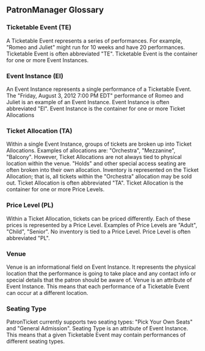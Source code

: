 ## PatronManager Glossary


### Ticketable Event (TE)
A Ticketable Event represents a series of performances. For example, "Romeo and Juliet" might run for 10 weeks and have 20 performances. Ticketable Event is often abbreviated "TE". Ticketable Event is the container for one or more Event Instances.
### Event Instance (EI)
An Event Instance represents a single performance of a Ticketable Event. The "Friday, August 3, 2012 7:00 PM EDT" performance of Romeo and Juliet is an example of an Event Instance. Event Instance is often abbreviated "EI". Event Instance is the container for one or more Ticket Allocations
### Ticket Allocation (TA)
Within a single Event Instance, groups of tickets are broken up into Ticket Allocations.  Examples of allocations are: "Orchestra", "Mezzanine", "Balcony". However, Ticket Allocations are not always tied to physical location within the venue. "Holds" and other special access seating are often broken into their own allocation. Inventory is represented on the Ticket Allocation; that is, all tickets within the "Orchestra" allocation may be sold out. Ticket Allocation is often abbreviated "TA". Ticket Allocation is the container for one or more Price Levels.
### Price Level (PL)
Within a Ticket Allocation, tickets can be priced differently. Each of these prices is represented by a Price Level. Examples of Price Levels are "Adult", "Child", "Senior". No inventory is tied to a Price Level. Price Level is often abbreviated "PL".
### Venue 
Venue is an informational field on Event Instance. It represents the physical location that the performance is going to take place and any contact info or special details that the patron should be aware of. Venue is an attribute of Event Instance. This means that each performance of a Ticketable Event can occur at a different location.
### Seating Type
PatronTicket currently supports two seating types: "Pick Your Own Seats" and "General Admission". Seating Type is an attribute of Event Instance. This means that a given Ticketable Event may contain performances of different seating types.
